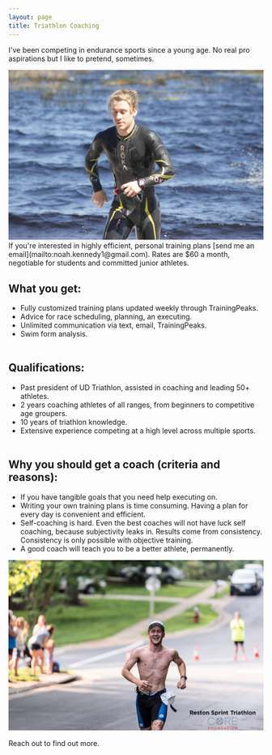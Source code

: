 ```yaml
---
layout: page
title: Triathlon Coaching 
---
```


I've been competing in endurance sports since a young age. No real pro aspirations but I like to pretend, sometimes. 

<img src="/assets/triathlon/clermont1.jpg" alt="Clermont EDR Day 2" width="700px">
If you're interested in highly efficient, personal training plans [send me an email](mailto:noah.kennedy1@gmail.com). Rates are $60 a month, negotiable for students and committed junior athletes.

## What you get: 
- Fully customized training plans updated weekly through TrainingPeaks. 
- Advice for race scheduling, planning, an executing. 
- Unlimited communication via text, email, TrainingPeaks. 
- Swim form analysis.   
&nbsp;

## Qualifications:  
- Past president of UD Triathlon, assisted in coaching and leading 50+ athletes. 
- 2 years coaching athletes of all ranges, from beginners to competitive age groupers. 
- 10 years of triathlon knowledge.
- Extensive experience competing at a high level across multiple sports.    
&nbsp;

## Why you should get a coach (criteria and reasons):
- If you have tangible goals that you need help executing on.
- Writing your own training plans is time consuming. Having a plan for every day is convenient and efficient. 
- Self-coaching is hard. Even the best coaches will not have luck self coaching, because subjectivity leaks in. Results come from consistency. Consistency is only possible with objective training. 
- A good coach will teach you to be a better athlete, permanently. 

<img src="/assets/triathlon/reston2.jpg" alt="Clermont EDR Day 2" width="700px">

Reach out to find out more. 